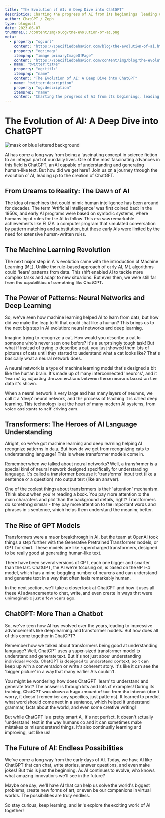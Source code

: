 ```yaml
---
title: "The Evolution of AI: A Deep Dive into ChatGPT"
description: Charting the progress of AI from its beginnings, leading up to the creation of ChatGPT
author: ChatGPT / Zeph
type: blogpost
date: 2023-06-07
thumbnail: /content/img/blog/the-evolution-of-ai.png
meta:
  - property: "og:url"
    content: "https://specifiedbehavior.com/blog/the-evolution-of-ai.html"    
  - property: "og:image"
    itemprop: "image primaryImageOfPage"
    content: "https://specifiedbehavior.com/content/img/blog/the-evolution-of-ai.png"
  - name: "twitter:title"
    property: "og:title"
    itemprop: "name"
    content: "The Evolution of AI: A Deep Dive into ChatGPT"
  - name: "twitter:description"
    property: "og:description"
    itemprop: "name"
    content: "Charting the progress of AI from its beginnings, leading up to the creation of ChatGPT"
---
```


# The Evolution of AI: A Deep Dive into ChatGPT

<div class='page-hero'>
  <img src='/content/img/blog/the-evolution-of-ai.png' alt='mask on blue lettered background' />
</div>


AI has come a long way from being a fascinating concept in science fiction to an integral part of our daily lives. One of the most fascinating advances in this field is ChatGPT, an AI capable of understanding and generating human-like text. But how did we get here? Join us on a journey through the evolution of AI, leading up to the creation of ChatGPT.

## From Dreams to Reality: The Dawn of AI

The idea of machines that could mimic human intelligence has been around for decades. The term 'Artificial Intelligence' was first coined back in the 1950s, and early AI programs were based on symbolic systems, where humans input rules for the AI to follow. This era saw remarkable achievements like ELIZA, a computer program that simulated conversation by pattern matching and substitution, but these early AIs were limited by the need for extensive human-written rules.

## The Machine Learning Revolution

The next major step in AI's evolution came with the introduction of Machine Learning (ML). Unlike the rule-based approach of early AI, ML algorithms could 'learn' patterns from data. This shift enabled AI to tackle more complex tasks and adapt to new situations. But even then, we were still far from the capabilities of something like ChatGPT.

## The Power of Patterns: Neural Networks and Deep Learning

So, we've seen how machine learning helped AI to learn from data, but how did we make the leap to AI that could chat like a human? This brings us to the next big step in AI evolution: neural networks and deep learning.

Imagine trying to recognize a cat. How would you describe a cat to someone who's never seen one before? It's a surprisingly tough task! But what if instead of trying to describe a cat, you just showed them lots of pictures of cats until they started to understand what a cat looks like? That's basically what a neural network does.

A neural network is a type of machine learning model that's designed a bit like the human brain. It's made up of many interconnected 'neurons', and it 'learns' by adjusting the connections between these neurons based on the data it's shown.

When a neural network is very large and has many layers of neurons, we call it a 'deep' neural network, and the process of teaching it is called deep learning. This technology is at the heart of many modern AI systems, from voice assistants to self-driving cars.

## Transformers: The Heroes of AI Language Understanding

Alright, so we've got machine learning and deep learning helping AI recognize patterns in data. But how do we get from recognizing cats to understanding language? This is where transformer models come in.

Remember when we talked about neural networks? Well, a transformer is a special kind of neural network designed specifically for understanding language. It's called a transformer because it 'transforms' input text (like a sentence or a question) into output text (like an answer).

One of the coolest things about transformers is their 'attention' mechanism. Think about when you're reading a book. You pay more attention to the main characters and plot than the background details, right? Transformers do something similar - they pay more attention to the important words and phrases in a sentence, which helps them understand the meaning better.

## The Rise of GPT Models

Transformers were a major breakthrough in AI, but the team at OpenAI took things a step further with the Generative Pretrained Transformer models, or GPT for short. These models are like supercharged transformers, designed to be really good at generating human-like text.

There have been several versions of GPT, each one bigger and smarter than the last. ChatGPT, the AI we're focusing on, is based on the GPT-4 model, which has a mind-boggling number of neurons and can understand and generate text in a way that often feels remarkably human.

In the next section, we'll take a closer look at ChatGPT and how it uses all these AI advancements to chat, write, and even create in ways that were unimaginable just a few years ago.

## ChatGPT: More Than a Chatbot

So, we've seen how AI has evolved over the years, leading to impressive advancements like deep learning and transformer models. But how does all of this come together in ChatGPT?

Remember how we talked about transformers being good at understanding language? Well, ChatGPT uses a super-sized transformer model to understand and generate text. But it's not just about understanding individual words. ChatGPT is designed to understand context, so it can keep up with a conversation or write a coherent story. It's like it can see the 'bigger picture' in a way that many earlier AIs couldn't.

You might be wondering, how does ChatGPT 'learn' to understand and generate text? The answer is through lots and lots of examples! During its training, ChatGPT was shown a huge amount of text from the internet (don't worry, it doesn't remember any specifics, just patterns). It learned to predict what word should come next in a sentence, which helped it understand grammar, facts about the world, and even some creative writing!

But while ChatGPT is a pretty smart AI, it's not perfect. It doesn't actually 'understand' text in the way humans do and it can sometimes make mistakes or misunderstand things. It's also continually learning and improving, just like us!

## The Future of AI: Endless Possibilities

We've come a long way from the early days of AI. Today, we have AI like ChatGPT that can chat, write stories, answer questions, and even make jokes! But this is just the beginning. As AI continues to evolve, who knows what amazing innovations we'll see in the future?

Maybe one day, we'll have AI that can help us solve the world's biggest problems, create new forms of art, or even be our companions in virtual worlds. The possibilities are truly endless.

So stay curious, keep learning, and let's explore the exciting world of AI together!
